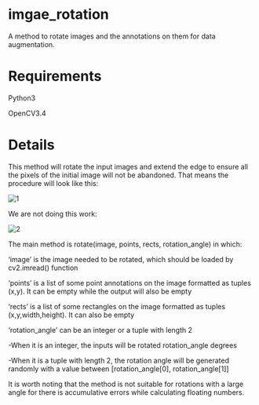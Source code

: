 # imgae_rotation
A method to rotate images and the annotations on them for data augmentation.

# Requirements
Python3

OpenCV3.4

# Details
This method will rotate the input images and extend the edge to ensure all the pixels of the initial image will not be abandoned.
That means the procedure will look like this:

![1](https://github.com/Alpaca07/imgae_rotation/blob/master/examples/sketch1.png)

We are not doing this work:

![2](https://github.com/Alpaca07/imgae_rotation/blob/master/examples/sketch2.png)

The main method is rotate(image, points, rects, rotation_angle) in which:

‘image’ is the image needed to be rotated, which should be loaded by cv2.imread() function

‘points’ is a list of some point annotations on the image formatted as tuples (x,y). It can be empty while the output will also be empty

‘rects’ is a list of some rectangles on the image formatted as tuples (x,y,width,height). It can also be empty

‘rotation_angle’ can be an integer or a tuple with length 2

-When it is an integer, the inputs will be rotated rotation_angle degrees

-When it is a tuple with length 2, the rotation angle will be generated randomly with a value between [rotation_angle[0], rotation_angle[1]]


It is worth noting that the method is not suitable for rotations with a large angle for there is accumulative errors while calculating floating numbers.
